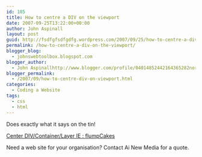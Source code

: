 ```yaml
---
id: 185
title: How to centre a DIV on the viewport
date: 2007-09-25T13:22:00+00:00
author: John Aspinall
layout: post
guid: http://fsdfgfsdfgdfg.wordpress.com/2007/09/25/how-to-centre-a-div-on-the-viewport/
permalink: /how-to-centre-a-div-on-the-viewport/
blogger_blog:
  - johnswebtoolbox.blogspot.com
blogger_author:
  - John Aspinallhttp://www.blogger.com/profile/04014852442164365282noreply@blogger.com
blogger_permalink:
  - /2007/09/how-to-centre-div-on-viewport.html
categories:
  - Coding a Website
tags:
  - css
  - html
---
```

Does exactly what it says on the tin!

[Center DIV/Container/Layer IE : flumpCakes](http://flumpcakes.co.uk/css/center-div-ie) 

<div class="blogger-post-footer">
  Need a web site for your organisation? Contact Ai New Media for a quote.
</div>